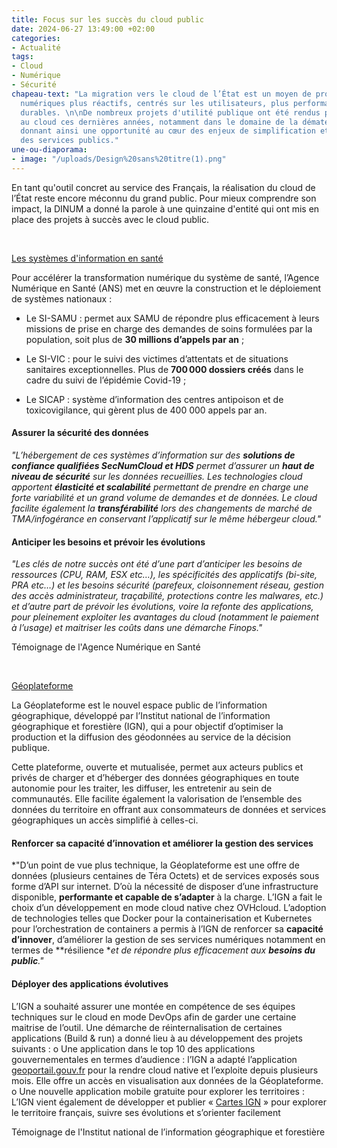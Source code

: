 ```yaml
---
title: Focus sur les succès du cloud public
date: 2024-06-27 13:49:00 +02:00
categories:
- Actualité
tags:
- Cloud
- Numérique
- Sécurité
chapeau-text: "La migration vers le cloud de l’État est un moyen de produire des services
  numériques plus réactifs, centrés sur les utilisateurs, plus performants et plus
  durables. \n\nDe nombreux projets d'utilité publique ont été rendus possibles grâce
  au cloud ces dernières années, notamment dans le domaine de la dématérialisation,
  donnant ainsi une opportunité au cœur des enjeux de simplification et d’accessibilité
  des services publics."
une-ou-diaporama:
- image: "/uploads/Design%20sans%20titre(1).png"
---
```


En tant qu'outil concret au service des Français, la réalisation du cloud de l’État reste encore méconnu du grand public. Pour mieux comprendre son impact, la DINUM a donné la parole à une quinzaine d'entité qui ont mis en place des projets à succès avec le cloud public.

<br>
<div class="lien-important"><p><a href="https://esante.gouv.fr/lagence">Les systèmes d'information en santé</a></p></div>

Pour accélérer la transformation numérique du système de santé, l’Agence Numérique en Santé (ANS) met en œuvre la construction et le déploiement de systèmes nationaux :

* Le SI-SAMU : permet aux SAMU de répondre plus efficacement à leurs missions de prise en charge des demandes de soins formulées par la population, soit plus de **30 millions d’appels par an** ;

* Le SI-VIC : pour le suivi des victimes d’attentats et  de situations sanitaires exceptionnelles. Plus de **700 000 dossiers créés** dans le cadre du suivi de l’épidémie Covid-19 ;

* Le SICAP : système d’information des centres antipoison et de toxicovigilance, qui gèrent plus de 400 000 appels par an.

#### Assurer la sécurité des données

*"L’hébergement de ces systèmes d’information sur des **solutions de confiance qualifiées SecNumCloud et HDS** permet d’assurer un **haut de niveau de sécurité** sur les données recueillies. Les technologies cloud apportent **élasticité et scalabilité** permettant de prendre en charge une forte variabilité et un grand volume de demandes et de données. Le cloud facilite également la **transférabilité** lors des changements de marché de TMA/infogérance en conservant l’applicatif sur le même hébergeur cloud."*

#### Anticiper les besoins et prévoir les évolutions

*"Les clés de notre succès ont été d’une part d’anticiper les besoins de ressources (CPU, RAM, ESX etc…), les spécificités des applicatifs (bi-site, PRA etc…) et les besoins sécurité (parefeux, cloisonnement réseau, gestion des accès administrateur, traçabilité, protections contre les malwares, etc.) et d’autre part de prévoir les évolutions, voire la refonte des applications, pour pleinement exploiter les avantages du cloud (notamment le paiement à l’usage) et maitriser les coûts dans une démarche Finops."*

Témoignage de l'Agence Numérique en Santé

<br>
<div class="lien-important"><p><a href="https://geoportail.gouv.fr">Géoplateforme</a></p></div>

La Géoplateforme est le nouvel espace public de l’information géographique, développé par l’Institut national de l’information géographique et forestière (IGN), qui a pour objectif d’optimiser la production et la diffusion des géodonnées au service de la décision publique. 

Cette plateforme, ouverte et mutualisée, permet aux acteurs publics et privés de charger et d’héberger des données géographiques en toute autonomie pour les traiter, les diffuser, les entretenir au sein de communautés. Elle facilite également la valorisation de l’ensemble des données du territoire en offrant aux consommateurs de données et services géographiques un accès simplifié à celles-ci.

#### Renforcer sa capacité d’innovation et améliorer la gestion des services 

*"D’un point de vue plus technique, la Géoplateforme est une offre de données (plusieurs centaines de Téra Octets) et de services exposés sous forme d’API sur internet. D’où la nécessité de disposer d’une infrastructure disponible, **performante et capable de s’adapter** à la charge. L’IGN a fait le choix d’un développement en mode cloud native chez OVHcloud. L’adoption de technologies telles que Docker pour la containerisation et Kubernetes pour l’orchestration de containers a permis à l’IGN de renforcer sa **capacité d’innover**, d’améliorer la gestion de ses services numériques notamment en termes de **résilience **et de répondre plus efficacement aux **besoins du public**."*

#### Déployer des applications évolutives

L’IGN a souhaité assurer une montée en compétence de ses équipes techniques sur le cloud en mode DevOps afin de garder une certaine maitrise de l’outil. Une démarche de réinternalisation de certaines applications (Build & run) a donné lieu à au développement des projets suivants : 
o	Une application dans le top 10 des applications gouvernementales en termes d’audience : l’IGN a adapté l’application [geoportail.gouv.fr](https://geoportail.gouv.fr) pour la rendre cloud native et l’exploite depuis plusieurs mois. Elle offre un accès en visualisation aux données de la Géoplateforme.
o	Une nouvelle application mobile gratuite pour explorer les territoires : L’IGN vient également de développer et publier « [Cartes IGN](https://www.ign.fr/telechargez-application-cartographique-cartes-ign) » pour explorer le territoire français, suivre ses évolutions et s’orienter facilement

Témoignage de l'Institut national de l’information géographique et forestière
